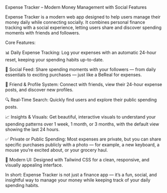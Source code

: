 Expense Tracker – Modern Money Management with Social Features

Expense Tracker is a modern web app designed to help users manage their money daily while connecting socially. It combines personal finance tracking with a social experience, letting users share and discover spending moments with friends and followers.

Core Features:

📊 Daily Expense Tracking: Log your expenses with an automatic 24-hour reset, keeping your spending habits up-to-date.

📱 Social Feed: Share spending moments with your followers — from daily essentials to exciting purchases — just like a BeReal for expenses.

👥 Friend & Profile System: Connect with friends, view their 24-hour expense posts, and discover new profiles.

🔍 Real-Time Search: Quickly find users and explore their public spending posts.

📈 Insights & Visuals: Get beautiful, interactive visuals to understand your spending patterns over 1 week, 1 month, or 3 months, with the default view showing the last 24 hours.

✅ Private or Public Spending: Most expenses are private, but you can share specific purchases publicly with a photo — for example, a new keyboard, a mouse you’re excited about, or your grocery haul.

🎨 Modern UI: Designed with Tailwind CSS for a clean, responsive, and visually appealing interface.

In short: Expense Tracker is not just a finance app — it’s a fun, social, and insightful way to manage your money while keeping track of your daily spending habits.